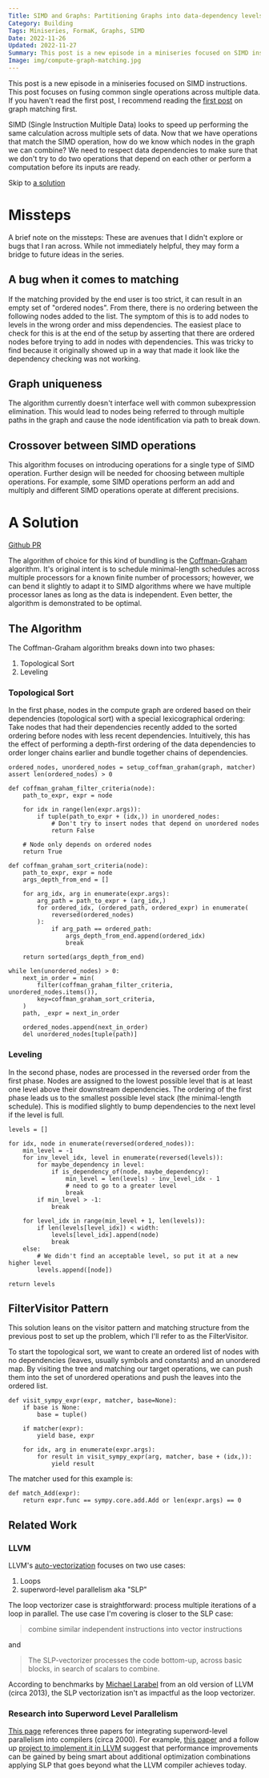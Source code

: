 ```yaml
---
Title: SIMD and Graphs: Partitioning Graphs into data-dependency levels
Category: Building
Tags: Miniseries, FormaK, Graphs, SIMD
Date: 2022-11-26
Updated: 2022-11-27
Summary: This post is a new episode in a miniseries focused on SIMD instructions. This second post focuses on fusing common single operations across multiple data
Image: img/compute-graph-matching.jpg
---
```


This post is a new episode in a miniseries focused on SIMD
instructions. This post focuses on fusing common single operations
across multiple data. If you haven't read the first post, I recommend reading
the [first post](/blog/simd-and-graphs-graph-matching.html) on graph matching
first.

SIMD (Single Instruction Multiple Data) looks to speed up performing the same
calculation across multiple sets of data. Now that we have operations that
match the SIMD operation, how do we know which nodes in the graph we can
combine? We need to respect data dependencies to make sure that we don't try
to do two operations that depend on each other or perform a computation before
its inputs are ready.

Skip to [a solution](#a-solution)

# Missteps

A brief note on the missteps: These are avenues that I didn't explore or bugs
that I ran across. While not immediately helpful, they may form a bridge to
future ideas in the series.

## A bug when it comes to matching

If the matching provided by the end user is too strict, it can result in an
empty set of "ordered nodes". From there, there is no ordering between the
following nodes added to the list. The symptom of this is to add nodes to levels
in the wrong order and miss dependencies. The easiest place to check for this is
at the end of the setup by asserting that there are ordered nodes before trying
to add in nodes with dependencies. This was tricky to find because it originally
showed up in a way that made it look like the dependency checking was not
working.

## Graph uniqueness

The algorithm currently doesn't interface well with common subexpression
elimination. This would lead to nodes being referred to through multiple paths
in the graph and cause the node identification via path to break down.

## Crossover between SIMD operations

This algorithm focuses on introducing operations for a single type of SIMD
operation. Further design will be needed for choosing between multiple
operations. For example, some SIMD operations perform an add and multiply and
different SIMD operations operate at different precisions.

# A Solution

[Github PR](https://github.com/buckbaskin/formak/pull/6/files)

The algorithm of choice for this kind of bundling is the
[Coffman-Graham](https://mathweb.ucsd.edu/~ronspubs/72_04_two_processors.pdf)
algorithm. It's original intent is to schedule minimal-length schedules across
multiple processors for a known finite number of processors; however, we can
bend it slightly to adapt it to SIMD algorithms where we have multiple processor
lanes as long as the data is independent. Even better, the algorithm is
demonstrated to be optimal.

## The Algorithm

The Coffman-Graham algorithm breaks down into two phases:
1. Topological Sort
2. Leveling

### Topological Sort

In the first phase, nodes in the compute graph are ordered based on their dependencies
(topological sort) with a special lexicographical ordering: Take nodes that had
their dependencies recently added to the sorted ordering before nodes with less
recent dependencies. Intuitively, this has the effect of performing a
depth-first ordering of the data dependencies to order longer chains earlier and
bundle together chains of dependencies.

    ordered_nodes, unordered_nodes = setup_coffman_graham(graph, matcher)
    assert len(ordered_nodes) > 0

    def coffman_graham_filter_criteria(node):
        path_to_expr, expr = node

        for idx in range(len(expr.args)):
            if tuple(path_to_expr + (idx,)) in unordered_nodes:
                # Don't try to insert nodes that depend on unordered nodes
                return False

        # Node only depends on ordered nodes
        return True

    def coffman_graham_sort_criteria(node):
        path_to_expr, expr = node
        args_depth_from_end = []

        for arg_idx, arg in enumerate(expr.args):
            arg_path = path_to_expr + (arg_idx,)
            for ordered_idx, (ordered_path, ordered_expr) in enumerate(
                reversed(ordered_nodes)
            ):
                if arg_path == ordered_path:
                    args_depth_from_end.append(ordered_idx)
                    break

        return sorted(args_depth_from_end)

    while len(unordered_nodes) > 0:
        next_in_order = min(
            filter(coffman_graham_filter_criteria, unordered_nodes.items()),
            key=coffman_graham_sort_criteria,
        )
        path, _expr = next_in_order

        ordered_nodes.append(next_in_order)
        del unordered_nodes[tuple(path)]

### Leveling

In the second phase, nodes are processed in the reversed order from the first
phase. Nodes are assigned to the lowest possible level that is at least one
level above their downstream dependencies. The ordering of the first phase leads
us to the smallest possible level stack (the minimal-length schedule). This is
modified slightly to bump dependencies to the next level if the level is full.

    levels = []

    for idx, node in enumerate(reversed(ordered_nodes)):
        min_level = -1
        for inv_level_idx, level in enumerate(reversed(levels)):
            for maybe_dependency in level:
                if is_dependency_of(node, maybe_dependency):
                    min_level = len(levels) - inv_level_idx - 1
                    # need to go to a greater level
                    break
            if min_level > -1:
                break

        for level_idx in range(min_level + 1, len(levels)):
            if len(levels[level_idx]) < width:
                levels[level_idx].append(node)
                break
        else:
            # We didn't find an acceptable level, so put it at a new higher level
            levels.append([node])

    return levels

## FilterVisitor Pattern

This solution leans on the visitor pattern and matching structure from the
previous post to set up the problem, which I'll refer to as the FilterVisitor.

To start the topological sort, we want to create an
ordered list of nodes with no dependencies (leaves, usually symbols and
constants) and an unordered map. By visiting the tree and matching our target
operations, we can push them into the set of unordered operations and push the
leaves into the ordered list.

    def visit_sympy_expr(expr, matcher, base=None):
        if base is None:
            base = tuple()

        if matcher(expr):
            yield base, expr

        for idx, arg in enumerate(expr.args):
            for result in visit_sympy_expr(arg, matcher, base + (idx,)):
                yield result

The matcher used for this example is:

    def match_Add(expr):
        return expr.func == sympy.core.add.Add or len(expr.args) == 0

## Related Work

### LLVM

LLVM's [auto-vectorization](https://www.llvm.org/docs/Vectorizers.html)
focuses on two use cases:
1. Loops
2. superword-level parallelism aka "SLP"

The loop vectorizer case is straightforward: process multiple iterations of a loop
in parallel. The use case I'm covering is closer to the SLP case:

> combine similar independent instructions into vector instructions

and

> The SLP-vectorizer processes the code bottom-up, across basic blocks, in
> search of scalars to combine.

According to benchmarks by 
[Michael Larabel](https://www.phoronix.com/news/MTQyMzQ) from an old version of
LLVM (circa 2013), the SLP vectorization isn't as impactful as the loop
vectorizer.

### Research into Superword Level Parallelism

[This page](https://groups.csail.mit.edu/cag/slp/) references three papers for
integrating superword-level parallelism into compilers (circa 2000). For
example, [this paper](https://groups.csail.mit.edu/cag/slp/SLP-PLDI-2000.pdf)
and a follow up 
[project to implement it in LLVM](https://15745-slp-project.github.io/Final.pdf)
suggest that performance improvements can be gained by being smart about
additional optimization combinations applying SLP that goes beyond what the LLVM
compiler achieves today.
